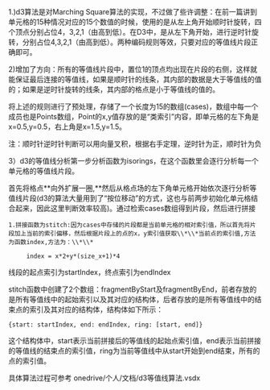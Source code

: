 1.\)d3算法是对Marching Square算法的实现，不过做了些许调整：在前一篇讲到单元格的15种情况对应的15个数值的时候，使用的是从左上角开始顺时针旋转，四个顶点分别占位4，3,2,1（由高到低）。在D3中，是从左下角开始，进行逆时针旋转，分别占位4,3,2,1（由高到低）。两种编码规则等效，只要对应的等值线片段正确即可。

2\)增加了方向：所有的等值线片段中，置位1的顶点均出现在片段的右侧，这样就能保证最后连接的等值线，如果是顺时针的线条，其内部的数据是大于等值线的值的；如果是逆时针旋转的线条，其内部的格点是小于等值线的值的。

将上述的规则进行了预处理，存储了一个长度为15的数组\(cases\)，数组中每一个成员也是Points数组，Point的x,y值存放的是“类索引”内容，即单元格的左下角是x=0.5,y=0.5，右上角是x=1.5,y=1.5。

注：顺时针逆时针判断可以用向量叉积，根据右手定理，逆时针为正，顺时针为负

3）d3的等值线分析第一步分析函数为isorings，在这个函数里会逐行分析每一个单元格的等值线片段。

首先将格点**向外扩展一圈,**然后从格点场的左下角单元格开始依次逐行分析等值线片段\(d3的算法大量用到了“按位移动”的方式，这也与前两步初始化单元格结合起来，因此这里判断效率较高\)。通过检索cases数组得到片段，然后进行拼接

```
1.拼接函数为stitch:因为cases中存储的片段都是当前单元格的相对索引值，所以首先将片段加上当前的索引偏移，然后根据片段上的点的x，y索引值获取\\*\\*当前点的索引值,方法为函数index,方法为：\\*\\*
```

```
     index = x*2+y*(size_x+1)*4
```

线段的起点索引为startIndex，终点索引为endIndex

stitch函数中创建了2个数组：fragmentByStart及fragmentByEnd，前者存放的是所有等值线中的起始索引以及其对应的结构体，后者存放的是所有等值线中的结束点的索引及其对应的结构体，结构体如下所示：

```
{start: startIndex, end: endIndex, ring: [start, end]}
```

这个结构体中，start表示当前拼接后的等值线的起始点索引值，end表示当前拼接的等值线的结束点的索引值，ring为当前等值线中从start开始到end结束，所有的点的索引值。

具体算法过程可参考 onedrive/个人/文档/d3等值线算法.vsdx

